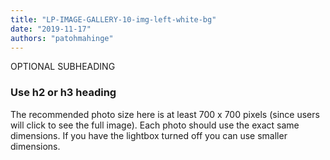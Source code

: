 ```yaml
---
title: "LP-IMAGE-GALLERY-10-img-left-white-bg"
date: "2019-11-17"
authors: "patohmahinge"
---
```


OPTIONAL SUBHEADING

### Use h2 or h3 heading

The recommended photo size here is at least 700 x 700 pixels (since users will click to see the full image). Each photo should use the exact same dimensions. If you have the lightbox turned off you can use smaller dimensions.
